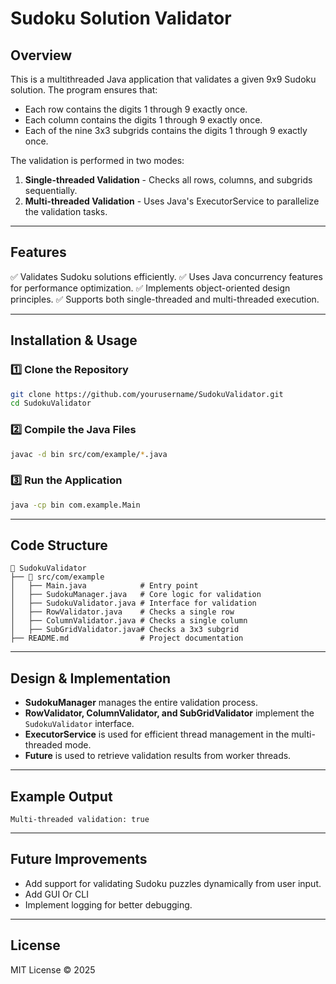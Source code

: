 # Sudoku Solution Validator

## Overview
This is a multithreaded Java application that validates a given 9x9 Sudoku solution. The program ensures that:
- Each row contains the digits 1 through 9 exactly once.
- Each column contains the digits 1 through 9 exactly once.
- Each of the nine 3x3 subgrids contains the digits 1 through 9 exactly once.

The validation is performed in two modes:
1. **Single-threaded Validation** - Checks all rows, columns, and subgrids sequentially.
2. **Multi-threaded Validation** - Uses Java's ExecutorService to parallelize the validation tasks.

---
## Features
✅ Validates Sudoku solutions efficiently.
✅ Uses Java concurrency features for performance optimization.
✅ Implements object-oriented design principles.
✅ Supports both single-threaded and multi-threaded execution.

---
## Installation & Usage

### **1️⃣ Clone the Repository**
```sh
git clone https://github.com/yourusername/SudokuValidator.git
cd SudokuValidator
```

### **2️⃣ Compile the Java Files**
```sh
javac -d bin src/com/example/*.java
```

### **3️⃣ Run the Application**
```sh
java -cp bin com.example.Main
```

---
## Code Structure
```
📂 SudokuValidator
├── 📂 src/com/example
│   ├── Main.java            # Entry point
│   ├── SudokuManager.java   # Core logic for validation
│   ├── SudokuValidator.java # Interface for validation
│   ├── RowValidator.java    # Checks a single row
│   ├── ColumnValidator.java # Checks a single column
│   ├── SubGridValidator.java# Checks a 3x3 subgrid
├── README.md                # Project documentation
```

---
## Design & Implementation
- **SudokuManager** manages the entire validation process.
- **RowValidator, ColumnValidator, and SubGridValidator** implement the `SudokuValidator` interface.
- **ExecutorService** is used for efficient thread management in the multi-threaded mode.
- **Future<Boolean>** is used to retrieve validation results from worker threads.

---
## Example Output
```
Multi-threaded validation: true
```

---
## Future Improvements 
- Add support for validating Sudoku puzzles dynamically from user input.
- Add GUI Or CLI 
- Implement logging for better debugging.

---
## License
MIT License © 2025 

